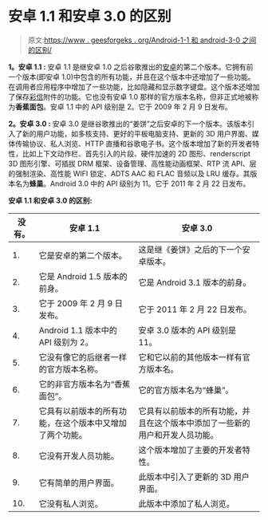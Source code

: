 # 安卓 1.1 和安卓 3.0 的区别

> 原文:[https://www . geesforgeks . org/Android-1-1 和 android-3-0 之间的区别/](https://www.geeksforgeeks.org/difference-between-android-1-1-and-android-3-0/)

**1。安卓 1.1 :**
安卓 1.1 是继安卓 1.0 之后谷歌推出的[安卓](https://www.geeksforgeeks.org/introduction-to-android-development/)的第二个版本。它拥有前一个版本(即安卓 1.0)中包含的所有功能，并且在这个版本中还增加了一些功能。在调用者应用程序中增加了一些功能，比如隐藏和显示数字键盘。这个版本还增加了保存[彩信](https://www.geeksforgeeks.org/what-is-mmsmultimedia-messaging-service/)附件的功能。它也没有安卓 1.0 那样的官方版本名称，但非正式地被称为**香蕉面包**。安卓 1.1 中的 API 级别是 2。它于 2009 年 2 月 9 日发布。

**2。安卓 3.0 :**
安卓 3.0 是继谷歌推出的“姜饼”之后安卓的下一个版本。该版本引入了新的用户功能，如多核支持、更好的平板电脑支持、更新的 3D 用户界面、媒体传输协议、私人浏览、HTTP 直播和谷歌电子书。这个版本增加了新的开发者特性，比如上下文动作栏、首先引入的片段、硬件加速的 2D 图形、renderscript 3D 图形引擎、可插拔 DRM 框架、设备管理、高性能动画框架、RTP 流 API、层的强制渲染、高性能 WIFI 锁定、ADTS AAC 和 FLAC 音频以及 LRU 缓存。其版本名为**蜂巢**。Android 3.0 中的 API 级别为 11。它于 2011 年 2 月 22 日发布。

**安卓 1.1 和安卓 3.0 的区别:**

<center>

| 没有。 | 安卓 1.1 | 安卓 3.0 |
| --- | --- | --- |
| 1. | 它是安卓的第二个版本。 | 这是继《姜饼》之后的下一个安卓版本。 |
| 2. | 它是 Android 1.5 版本的前身。 | 它是 Android 3.1 版本的前身。 |
| 3. | 它于 2009 年 2 月 9 日发布。 | 它于 2011 年 2 月 22 日发布。 |
| 4. | Android 1.1 版本中的 API 级别为 2。 | 安卓 3.0 版本的 API 级别是 11。 |
| 5. | 它没有像它的后继者一样的官方版本名称。 | 它和它以前的其他版本一样有官方版本名。 |
| 6. | 它的非官方版本名为“香蕉面包”。 | 它的官方版本名为“蜂巢”。 |
| 7. | 它具有以前版本的所有功能，在这个版本中又增加了两个功能。 | 它具有以前版本的所有功能，并且在这个版本中添加了一些新的用户和开发人员功能。 |
| 8. | 它没有开发人员功能。 | 这个版本增加了主要的开发者特性。 |
| 9. | 它有简单的用户界面。 | 此版本中引入了更新的 3D 用户界面。 |
| 10. | 它没有私人浏览。 | 此版本中添加了私人浏览。 |

</center>